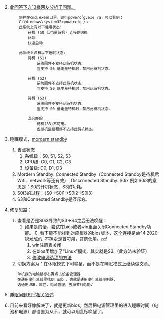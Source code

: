 

2. [此回答下方13楼网友分析了问题。](https://mclub.lenovo.com.cn/thread-5765389-1-1.html)
    ```
        同样在cmd.exe窗口里，运行powercfg.exe /a，可以看到：
        C:\Windows\system32>powercfg /a
        此系统上有以下睡眠状态:
            待机 (S0 低电量待机) 连接的网络
            休眠
            快速启动

        此系统上没有以下睡眠状态:
            待机 (S1)
                系统固件不支持此待机状态。
                当支持 S0 低电量待机时，禁用此待机状态。

            待机 (S2)
                系统固件不支持此待机状态。
                当支持 S0 低电量待机时，禁用此待机状态。

            待机 (S3)
                系统固件不支持此待机状态。
                当支持 S0 低电量待机时，禁用此待机状态。

            混合睡眠
                待机(S3)不可用。
                虚拟机监控程序不支持此待机状态。
    ```

3. 睡眠模式，[mordern standby](https://zhuanlan.zhihu.com/p/114448236)
    1. 省点状态
        1. 系统级：S0, S1, S2, S3
        2. CPU级: C0, C1, C2, C3
        3. 设备级: D0, D1, D3
    2. Mordern Standby: Connected Standby（Connected Standby是待机后Wifi、network等还有效）, Disconnected Standby. S0ix 例如S0i3的意思是：S0的开机状态，S3的功耗。
    3. S0i3的过程：（S0->S0i1->S0i2->S0i3）
    4. S3和Connected Standby是互斥的。


5. 修复思路：
    1. 查看是否是S0i3导致的S3->S4之后无法唤醒：
        1. 如果是的话，尝试在bios或者win里面关闭Connected Standby功能。
            0. 看下能不能找到对应机器的bios版本，[这个连接](https://newsupport.lenovo.com.cn/driveDownloads_detail.html?driveId=72789)是air14 2020锐龙版的, 不确定是否可用，谨慎使用。[ref](https://club.lenovo.com.cn/thread-5954840-1-1.html)
            1. win注册表关闭
            2. 在bios里增加了“Linux”模式，其实就是S3.（此方法未验证）
            3. [修改电源选项的方法](https://iknow.lenovo.com.cn/detail/dc_155798.html)
    2. 切换方案为：在休眠模式下可唤醒，而不是在睡眠模式上继续做文章。
        ```
        单机我的电脑鼠标右键点击设备管理器
        在通用串行总线里找到 usb ，也就是通用串行总线控制器，
        选通用USB，属性，电源管理，去掉节约电能√
        ```



6. [睡眠问题知乎相关叙述](https://zhuanlan.zhihu.com/p/93306740)


7. 目前来看好像解决了，就是更新bios，然后把电源管理里的进入睡眠时间（电池和电源）都设置为从不，就可以用鼠标唤醒了。











































